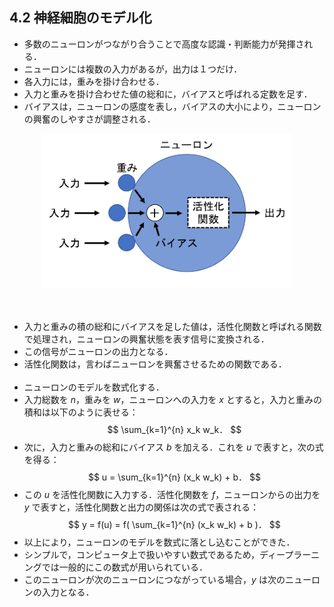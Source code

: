 [](2019/05/10)

## 4.2 神経細胞のモデル化
- 多数のニューロンがつながり合うことで高度な認識・判断能力が発揮される．
- ニューロンには複数の入力があるが，出力は１つだけ．
- 各入力には，重みを掛け合わせる．
- 入力と重みを掛け合わせた値の総和に，バイアスと呼ばれる定数を足す．
- バイアスは，ニューロンの感度を表し，バイアスの大小により，ニューロンの興奮のしやすさが調整される．
<center>
<img src="./images/model_of_neuron.png" width="400">
</center>
<br></br>

- 入力と重みの積の総和にバイアスを足した値は，活性化関数と呼ばれる関数で処理され，ニューロンの興奮状態を表す信号に変換される．
- この信号がニューロンの出力となる．
- 活性化関数は，言わばニューロンを興奮させるための関数である．
<br></br>
- ニューロンのモデルを数式化する．
- 入力総数を $n$，重みを $w$，ニューロンへの入力を $x$ とすると，入力と重みの積和は以下のように表せる：
$$
\sum_{k=1}^{n} x_k w_k．
$$
- 次に，入力と重みの総和にバイアス $b$ を加える．これを $u$ で表すと，次の式を得る：
$$
u = \sum_{k=1}^{n} (x_k w_k) + b．
$$
- この $u$ を活性化関数に入力する．活性化関数を $f$，ニューロンからの出力を $y$ で表すと，活性化関数と出力の関係は次の式で表される：
$$
y = f(u) = f( \sum_{k=1}^{n} (x_k w_k) + b )．
$$
- 以上により，ニューロンのモデルを数式に落とし込むことができた．
- シンプルで，コンピュータ上で扱いやすい数式であるため，ディープラーニングでは一般的にこの数式が用いられている．
- このニューロンが次のニューロンにつながっている場合，$y$ は次のニューロンの入力となる．